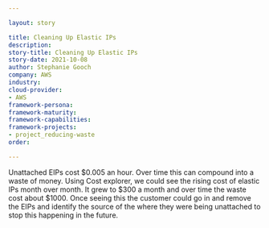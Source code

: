 ```yaml
---

layout: story

title: Cleaning Up Elastic IPs
description:
story-title: Cleaning Up Elastic IPs
story-date: 2021-10-08
author: Stephanie Gooch
company: AWS
industry: 
cloud-provider: 
- AWS
framework-persona:
framework-maturity: 
framework-capabilities:
framework-projects:
- project_reducing-waste
order:

---
```


Unattached EIPs cost $0.005 an hour. Over time this can compound into a waste of money. Using Cost explorer, we could see the rising cost of elastic IPs month over month. It grew to $300 a month and over time the waste cost about $1000. Once seeing this the customer could go in and remove the EIPs and identify the source of the where they were being unattached to stop this happening in the future. 

